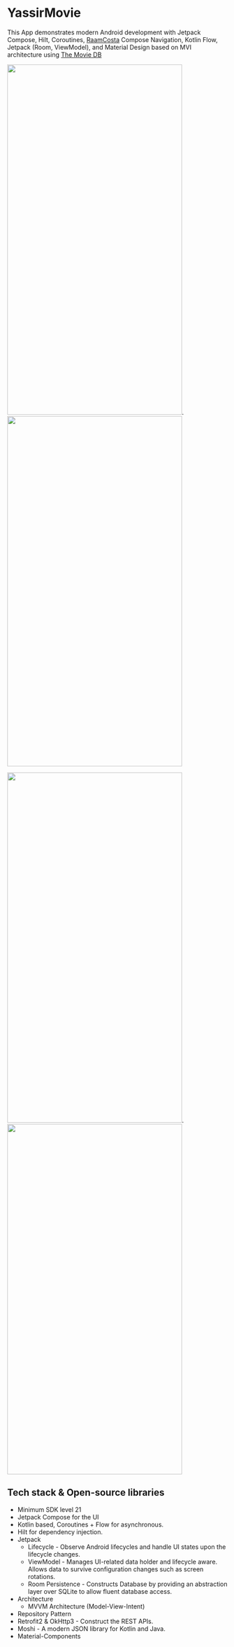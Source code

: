 # YassirMovie

This App demonstrates modern Android development with Jetpack Compose, Hilt, Coroutines, [RaamCosta](https://github.com/raamcosta/compose-destinations) Compose Navigation, Kotlin Flow, Jetpack (Room, ViewModel), and Material Design based on MVI architecture using  [The Movie DB](https://developers.themoviedb.org/3/discover/movie-discover)

<img src="https://user-images.githubusercontent.com/59525449/180326559-cc082809-3df2-4c81-8019-51235dde5621.png" width="400" height="800">.                  <img src="https://user-images.githubusercontent.com/59525449/180326611-952d4f16-25cd-4c80-a140-0231a60afefc.png" width="400" height="800">



<img src="https://user-images.githubusercontent.com/59525449/180326646-16e37e28-b38e-4115-8fae-b61175dce501.png" width="400" height="800">.             <img src="https://user-images.githubusercontent.com/59525449/180326683-d376a8eb-1c76-4c88-a656-64ec937ce6b2.png" width="400" height="800">


## Tech stack & Open-source libraries

* Minimum SDK level 21
* Jetpack Compose for the UI
* Kotlin based, Coroutines + Flow for asynchronous.
* Hilt for dependency injection.
* Jetpack
     - Lifecycle - Observe Android lifecycles and handle UI states upon the lifecycle changes.
     - ViewModel - Manages UI-related data holder and lifecycle aware. Allows data to survive configuration changes such as screen rotations.
     - Room Persistence - Constructs Database by providing an abstraction layer over SQLite to allow fluent database access.
* Architecture
     - MVVM Architecture (Model-View-Intent)
* Repository Pattern
* Retrofit2 & OkHttp3 - Construct the REST APIs.
* Moshi - A modern JSON library for Kotlin and Java.
* Material-Components 
